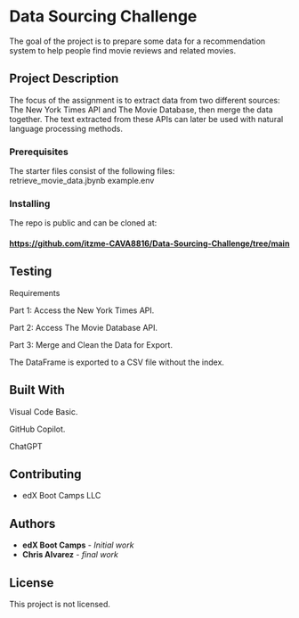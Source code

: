 # Data Sourcing Challenge

The goal of the project is to prepare some data for a recommendation system to help people find movie reviews and related movies.

## Project Description
The focus of the assignment is to extract data from two different sources: The New York Times API and The Movie Database, then merge the data together. The text extracted from these APIs can later be used with natural language processing methods.

### Prerequisites

The starter files consist of the following files:  
retrieve_movie_data.jbynb
example.env

### Installing

The repo is public and can be cloned at:
#### https://github.com/itzme-CAVA8816/Data-Sourcing-Challenge/tree/main

## Testing

Requirements

Part 1: Access the New York Times API.

Part 2: Access The Movie Database API.

Part 3: Merge and Clean the Data for Export.

The DataFrame is exported to a CSV file without the index.

## Built With

Visual Code Basic.

GitHub Copilot.

ChatGPT

## Contributing

* edX Boot Camps LLC

## Authors

* **edX Boot Camps** - *Initial work* 
* **Chris Alvarez** - *final work* 

## License

This project is not licensed. 

 



 
